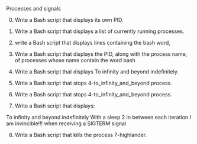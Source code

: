 Processes and signals

0. Write a Bash script that displays its own PID.

1. Write a Bash script that displays a list of currently running processes.

2. write a Bash script that displays lines containing the bash word,

3. Write a Bash script that displays the PID, along with the process name, of processes whose name contain the word bash

4. Write a Bash script that displays To infinity and beyond indefinitely.

5. Write a Bash script that stops 4-to_infinity_and_beyond process.

6. Write a Bash script that stops 4-to_infinity_and_beyond process.

7. Write a Bash script that displays:

To infinity and beyond indefinitely
With a sleep 2 in between each iteration
I am invincible!!! when receiving a SIGTERM signal

8. Write a Bash script that kills the process 7-highlander.
